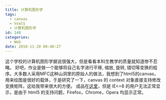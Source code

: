 ```yaml
---
title: 计算机图形学
tags:
  - canvas
  - html5
  - 计算机图形学
id: 148
categories:
  - Web
date: 2010-11-20 08:40:27
---
```


这个学校的计算机图形学据说很强大，但是看看本科生教学的质量就知道惨不忍睹。
好吧，作业是做一个能够将自己名字进行平移, 缩放, 旋转, 错切等变换的程序。大多数人采用MFC这种山洞里的原始人的做法，我想到了html5的canvas，用来绘图是很好的载体，于是研究了一下，canvas 的 context 对象直接支持修改变换矩阵，这给我带来很大的方便。
成品在[这里](http://intijk.com/p/test.html)，但是 IE<=8 的用户无法正常显示，是由于 html5 的支持问题，Firefox，Chrome，Opera 均显示正常。
